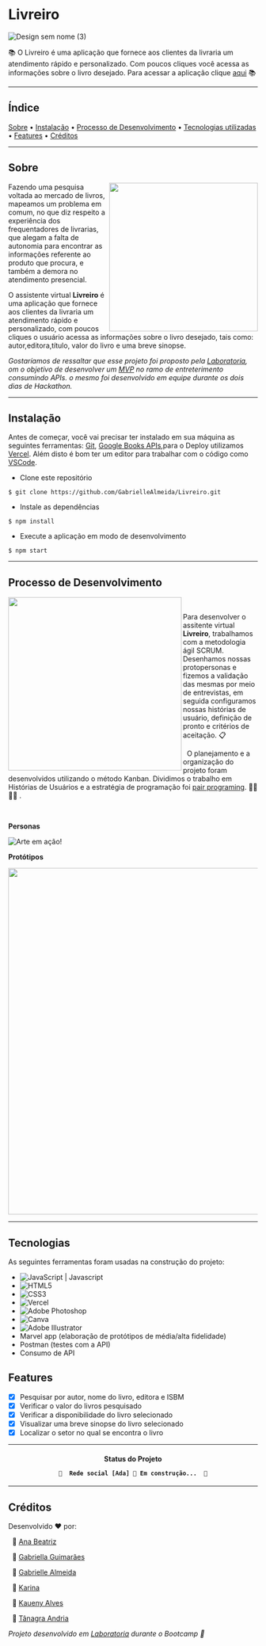 # Livreiro

![Design sem nome (3)](https://user-images.githubusercontent.com/72045126/112924629-de37aa80-90e6-11eb-920a-848296444552.png)

 :books:  O Livreiro é uma aplicação que fornece aos clientes da livraria um atendimento rápido e  personalizado. Com poucos cliques você acessa as informações sobre o livro desejado. Para acessar a aplicação clique [aqui](https://livreiro.vercel.app/)  :books:

---

## Índice

<p>
 <a href="#sobre">Sobre</a> •
 <a href="#instalação">Instalação</a> •
 <a href="#processo-de-desenvolvimento">Processo de Desenvolvimento</a> •
 <a href="#tecnologias-utilizadas">Tecnologias utilizadas</a> • 
 <a href="#features">Features</a> • 
 <a href="#créditos">Créditos</a>
</p>

---

## Sobre 

<img align='right' src='./src/img/toten.jpg' width='300' frameBorder="0" ></img>

Fazendo uma pesquisa voltada ao mercado de livros, mapeamos um problema em comum, no que diz respeito a experiência dos frequentadores de livrarias, que alegam  a falta  de autonomia para encontrar as informações referente ao produto que procura, e também a demora no atendimento presencial.

O assistente virtual **Livreiro** é uma aplicação que fornece aos clientes da livraria um atendimento rápido e personalizado, com poucos cliques o usuário acessa as informações sobre o livro desejado, tais como: autor,editora,título, valor do livro e uma breve sinopse. 


*Gostaríamos de ressaltar que esse projeto foi proposto pela [Laboratoria](https://www.laboratoria.la/br), om o objetivo de desenvolver um [MVP](https://pt.wikipedia.org/wiki/Produto_vi%C3%A1vel_m%C3%ADnimo) no ramo de entreterimento consumindo APIs.
o mesmo foi desenvolvido em equipe durante os dois dias de Hackathon.*

---

## Instalação

Antes de começar, você vai precisar ter instalado em sua máquina as seguintes ferramentas:
[Git](https://git-scm.com), [Google Books APIs](https://developers.google.com/books),para o Deploy utilizamos [Vercel](https://vercel.com/). Além disto é bom ter um editor para trabalhar com o código como [VSCode](https://code.visualstudio.com/).

- Clone este repositório


`$ git clone https://github.com/GabrielleAlmeida/Livreiro.git`

- Instale as dependências


`$ npm install`

- Execute a aplicação em modo de desenvolvimento


`$ npm start`


---

## Processo de Desenvolvimento 

<img align='left' src='src/img/student.jpg' width='350' frameBorder="0" ></img>

&nbsp;

Para desenvolver o assitente virtual **Livreiro**, trabalhamos com a metodologia ágil SCRUM. Desenhamos nossas protopersonas e fizemos a validação das mesmas por meio de entrevistas, em seguida configuramos nossas histórias de usuário, definição de pronto e critérios de aceitação. 📋

&nbsp;
O planejamento e a organização do projeto foram desenvolvidos utilizando o método Kanban. Dividimos o trabalho em Histórias de Usuários e a estratégia de programação foi [pair programing](https://www.devmedia.com.br/implementando-pair-programming-em-sua-equipe/1694). 👩‍💻  👩‍💻 .  

&nbsp;

**Personas**

![Arte em ação!](https://user-images.githubusercontent.com/72045126/112930589-f7455900-90f0-11eb-9026-0e354abb4779.png)


**Protótipos**

<img align='center' src='src/img/mockup.JPG' width='700' frameBorder="0" ></img>

---

## Tecnologias

As seguintes ferramentas foram usadas na construção do projeto:

- <img alt="JavaScript" src="https://img.shields.io/badge/javascript%20-%23323330.svg?&style=for-the-badge&logo=javascript&logoColor=%23F7DF1E"/> | Javascript
- <img alt="HTML5" src="https://img.shields.io/badge/html5%20-%23E34F26.svg?&style=for-the-badge&logo=html5&logoColor=white"/> 
- <img alt="CSS3" src="https://img.shields.io/badge/css3%20-%231572B6.svg?&style=for-the-badge&logo=css3&logoColor=white"/> 
- <img alt="Vercel" src="https://img.shields.io/badge/vercel%20-%23000000.svg?&style=for-the-badge&logo=vercel&logoColor=white"/>
- <img alt="Adobe Photoshop" src="https://img.shields.io/badge/adobe%20photoshop%20-%2331A8FF.svg?&style=for-the-badge&logo=adobe%20photoshop&logoColor=white"/> 
- <img alt="Canva" src="https://img.shields.io/badge/Canva%20-%2300C4CC.svg?&style=for-the-badge&logo=Canva&logoColor=white"/>
- <img alt="Adobe Illustrator" src="https://img.shields.io/badge/adobe%20illustrator%20-%23FF9A00.svg?&style=for-the-badge&logo=adobe%20illustrator&logoColor=white"/> 
- Marvel app (elaboração de protótipos de média/alta fidelidade)
- Postman (testes com a API)
- Consumo de API

## Features

- [x] Pesquisar por autor, nome do livro, editora e ISBM
- [x] Verificar o valor do livros pesquisado
- [x] Verificar a disponibilidade do livro selecionado
- [x] Visualizar uma breve sinopse do livro selecionado 
- [x] Localizar o setor no qual se encontra o livro

---
<h4 align="center"> 
	Status do Projeto
	
	🚧  Rede social [Ada] 🚀 Em construção...  🚧
</h4>

---
## Créditos
Desenvolvido ❤️ por:

&nbsp;
🦸 [Ana Beatriz](https://github.com/biacostadev)

&nbsp;
🦸 [Gabriella Guimarães](https://github.com/gabriella-guimaraes)

&nbsp;
🦸 [Gabrielle Almeida](https://github.com/GabrielleAlmeida)

&nbsp;
🦸 [Karina](https://github.com/karina1602)

&nbsp;
🦸 [Kaueny Alves](https://github.com/Kaueny-Alves)

&nbsp;
🦸 [Tânagra Andria](https://github.com/TanagraAndria) 


*Projeto desenvolvido em [Laboratoria](https://www.laboratoria.la/) durante o Bootcamp 💛*
